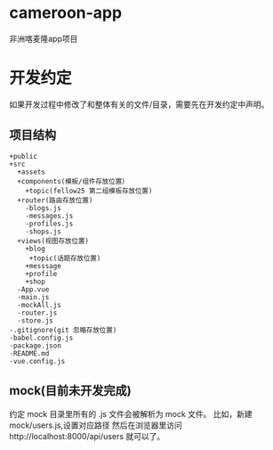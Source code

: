 # cameroon-app
非洲喀麦隆app项目

# 开发约定
如果开发过程中修改了和整体有关的文件/目录，需要先在开发约定中声明。
## 项目结构
    +public
    +src
      +assets
      +components(模板/组件存放位置）
        +topic(fellow25 第二组模板存放位置)
      +router(路由存放位置)
        -blogs.js
        -messages.js
        -profiles.js
        -shops.js
      +views(视图存放位置)
        +blog
         +topic(话题存放位置)
        +messsage
        +profile
        +shop
      -App.vue
      -main.js
      -mockAll.js
      -router.js
      -store.js
    -.gitignore(git 忽略存放位置)
    -babel.config.js
    -package.json
    -README.md
    -vue.config.js
 
## mock(目前未开发完成)
  约定 mock 目录里所有的 .js 文件会被解析为 mock 文件。
  比如，新建 mock/users.js,设置对应路径
  然后在浏览器里访问 http://localhost:8000/api/users 就可以了。
